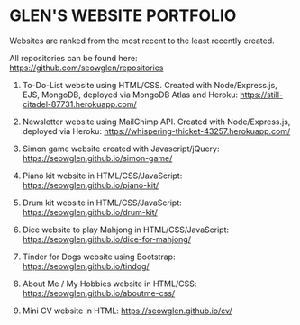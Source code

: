 # GLEN'S WEBSITE PORTFOLIO

Websites are ranked from the most recent to the least recently created.

All repositories can be found here: https://github.com/seowglen/repositories

1. To-Do-List website using HTML/CSS. Created with Node/Express.js, EJS, MongoDB, deployed via MongoDB Atlas and Heroku:
   https://still-citadel-87731.herokuapp.com/

2. Newsletter website using MailChimp API. Created with Node/Express.js, deployed via Heroku: 
   https://whispering-thicket-43257.herokuapp.com/

3. Simon game website created with Javascript/jQuery: https://seowglen.github.io/simon-game/

4. Piano kit website in HTML/CSS/JavaScript: https://seowglen.github.io/piano-kit/

5. Drum kit website in HTML/CSS/JavaScript: https://seowglen.github.io/drum-kit/

6. Dice website to play Mahjong in HTML/CSS/JavaScript: https://seowglen.github.io/dice-for-mahjong/

7. Tinder for Dogs website using Bootstrap: https://seowglen.github.io/tindog/

8. About Me / My Hobbies website in HTML/CSS: https://seowglen.github.io/aboutme-css/

9. Mini CV website in HTML: https://seowglen.github.io/cv/













